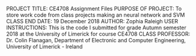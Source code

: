 PROJECT TITLE: CE4708 Assignment Files
PURPOSE OF PROJECT: To store work code from class projects making an neural network and SVM
CLASS END DATE: 19 December 2018
AUTHOR: Zophia Raleigh
USER INSTRUCTIONS: This is the code I submitted for grade Autumn semester 2018 at the University of Limerick for course CE4708
CLASS PROFESSOR: Dr. Colin Flanagan, Department of Electronic and Computer Engineering, University of Limerick - Ireland
